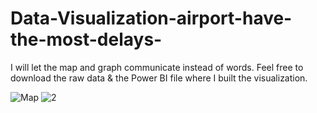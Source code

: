 # Data-Visualization-airport-have-the-most-delays-

I will let the map and graph communicate instead of words. Feel free to download the raw data & the Power BI file where I built the visualization.


![Map](https://user-images.githubusercontent.com/52235733/181302642-ed54be5c-f0ac-4e95-a26a-2feb3b291b52.JPG)
![2](https://user-images.githubusercontent.com/52235733/181302657-9b346de7-791c-4162-90f7-a2ea36285656.JPG)
